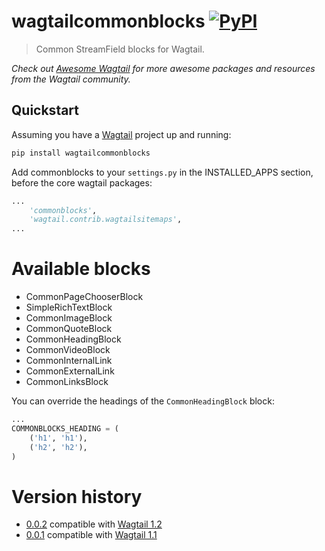 # wagtailcommonblocks [![PyPI](https://img.shields.io/pypi/v/wagtailcommonblocks.svg)](https://pypi.python.org/pypi/wagtailcommonblocks)

> Common StreamField blocks for Wagtail.

*Check out [Awesome Wagtail](https://github.com/springload/awesome-wagtail) for more awesome packages and resources from the Wagtail community.*

## Quickstart

Assuming you have a [Wagtail](https://wagtail.io/) project up and running:

```sh
pip install wagtailcommonblocks
```

Add commonblocks to your `settings.py` in the INSTALLED_APPS section, before the core wagtail packages:

```python
...
    'commonblocks',
    'wagtail.contrib.wagtailsitemaps',
...
```
# Available blocks

* CommonPageChooserBlock
* SimpleRichTextBlock
* CommonImageBlock
* CommonQuoteBlock
* CommonHeadingBlock
* CommonVideoBlock
* CommonInternalLink
* CommonExternalLink
* CommonLinksBlock

You can override the headings of the `CommonHeadingBlock` block:

```python
...
COMMONBLOCKS_HEADING = (
    ('h1', 'h1'),
    ('h2', 'h2'),
)
```

# Version history

* [0.0.2](https://github.com/springload/wagtailblocks/tree/0.0.2) compatible with [Wagtail 1.2](https://github.com/torchbox/wagtail/tree/v1.2)
* [0.0.1](https://github.com/springload/wagtailblocks/tree/0.0.1) compatible with [Wagtail 1.1](https://github.com/torchbox/wagtail/tree/v1.1)

